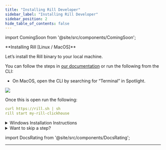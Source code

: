 ```yaml
---
title: "Installing Rill Developer"
sidebar_label: "Installing Rill Developer"
sidebar_position: 2
hide_table_of_contents: false
---
```

import ComingSoon from '@site/src/components/ComingSoon';

<ComingSoon />

<div id='contents_to_overlay'>
**Installing Rill [Linux / MacOS]**

Let’s install the Rill binary to your local machine.

You can follow the steps in <a href="https://docs.rilldata.com/" target="_blank"> our documentation</a> or run the following from the CLI:

- On MacOS, open the CLI by searching for “Terminal” in Spotlight.

<img src = '/img/tutorials/101/Terminal.gif' class='rounded-gif' />
<br />


Once this is open run the following:

```yaml
curl https://rill.sh | sh
rill start my-rill-clickhouse
```

<details>
  <summary>Windows Installation Instructions</summary>

  On Windows, you can search for "Command Prompt" (note that there are extra steps to get Rill running on Windows; please refer to the <a href="https://docs.rilldata.com/" target="_blank">documentation</a> for more details).
  
  ``` yaml
        wsl --install -d Ubuntu-22.04
  ```
  Once the installation completes, and you have logged into the Linux instance, you need to install the unzip package using the following lines: 

    ```yaml
    sudo apt-get update
    sudo apt-get install unzip
    ```

    Finally, you can install Rill!
        ``` yaml 
            curl https://rill.sh | sh

    ```

</details>

<details>
  <summary>Want to skip a step? </summary>

    Later on in the course, we will sync our project to a GitHub repository. If you want, you can go ahead and create a repo in Git, then run the install script in the cloned location locally to make deployment easier. 

    More details on deploying Rill via Git in our docs' <a href='https://docs.rilldata.com/deploy/existing-project/' target="_blank"> Deploy section</a>.

</details>

import DocsRating from '@site/src/components/DocsRating';

---
<DocsRating />


</div>